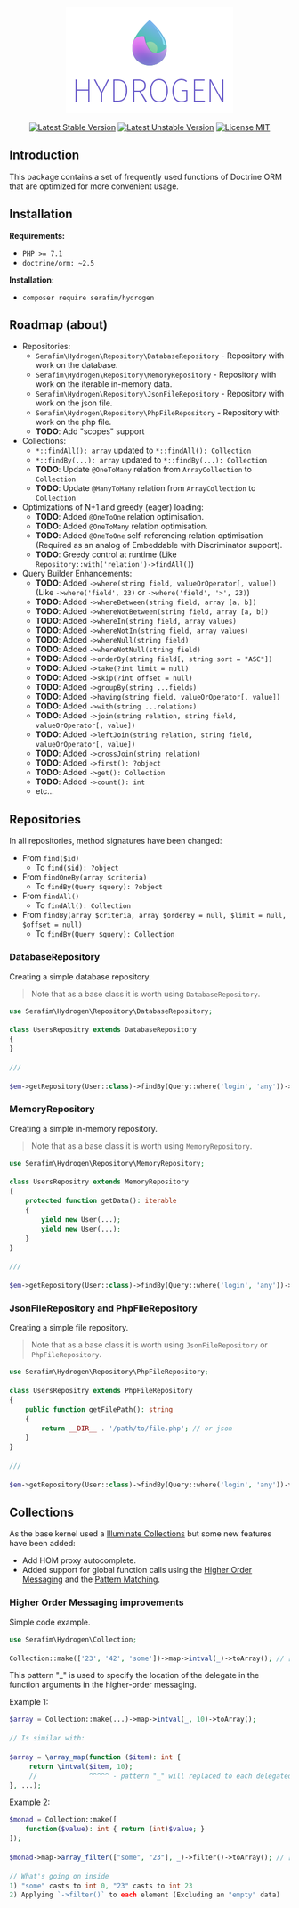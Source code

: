 <p align="center">
    <img src="./resources/logo.png" alt="Hydrogen" />
</p>

<p align="center">
    <a href="https://packagist.org/packages/serafim/hydrogen"><img src="https://poser.pugx.org/serafim/hydrogen/version" alt="Latest Stable Version"></a>
    <a href="https://packagist.org/packages/serafim/hydrogen"><img src="https://poser.pugx.org/serafim/hydrogen/v/unstable" alt="Latest Unstable Version"></a>
    <a href="https://raw.githubusercontent.com/serafim/hydrogen/master/LICENSE"><img src="https://poser.pugx.org/serafim/hydrogen/license" alt="License MIT"></a>
</p>

## Introduction

This package contains a set of frequently used functions of Doctrine ORM 
that are optimized for more convenient usage.

## Installation

**Requirements:**
- `PHP >= 7.1`
- `doctrine/orm: ~2.5`

**Installation:**
- `composer require serafim/hydrogen`


## Roadmap (about)

- Repositories:
    - `Serafim\Hydrogen\Repository\DatabaseRepository` - Repository with work on the database.
    - `Serafim\Hydrogen\Repository\MemoryRepository` - Repository with work on the iterable in-memory data.
    - `Serafim\Hydrogen\Repository\JsonFileRepository` - Repository with work on the json file.
    - `Serafim\Hydrogen\Repository\PhpFileRepository` - Repository with work on the php file.
    - **TODO**: Add "scopes" support
- Collections:
    - `*::findAll(): array` updated to `*::findAll(): Collection` 
    - `*::findBy(...): array` updated to `*::findBy(...): Collection`
    - **TODO**: Update `@OneToMany` relation from `ArrayCollection` to `Collection`
    - **TODO**: Update `@ManyToMany` relation from `ArrayCollection` to `Collection`
- Optimizations of N+1 and greedy (eager) loading:
    - **TODO**: Added `@OneToOne` relation optimisation.
    - **TODO**: Added `@OneToMany` relation optimisation.
    - **TODO**: Added `@OneToOne` self-referencing relation optimisation (Required as an analog of Embeddable with Discriminator support).
    - **TODO**: Greedy control at runtime (Like `Repository::with('relation')->findAll()`)
- Query Builder Enhancements:
    - **TODO**: Added `->where(string field, valueOrOperator[, value])` (Like `->where('field', 23)` or `->where('field', '>', 23)`)
    - **TODO**: Added `->whereBetween(string field, array [a, b])`
    - **TODO**: Added `->whereNotBetween(string field, array [a, b])`
    - **TODO**: Added `->whereIn(string field, array values)`
    - **TODO**: Added `->whereNotIn(string field, array values)`
    - **TODO**: Added `->whereNull(string field)`
    - **TODO**: Added `->whereNotNull(string field)`
    - **TODO**: Added `->orderBy(string field[, string sort = "ASC"])`
    - **TODO**: Added `->take(?int limit = null)`
    - **TODO**: Added `->skip(?int offset = null)`
    - **TODO**: Added `->groupBy(string ...fields)`
    - **TODO**: Added `->having(string field, valueOrOperator[, value])`
    - **TODO**: Added `->with(string ...relations)`
    - **TODO**: Added `->join(string relation, string field, valueOrOperator[, value])`
    - **TODO**: Added `->leftJoin(string relation, string field, valueOrOperator[, value])`
    - **TODO**: Added `->crossJoin(string relation)`
    - **TODO**: Added `->first(): ?object`
    - **TODO**: Added `->get(): Collection`
    - **TODO**: Added `->count(): int`
    - etc...
    
## Repositories

In all repositories, method signatures have been changed:

- From `find($id)`
    - To `find($id): ?object`
- From `findOneBy(array $criteria)`
    - To `findBy(Query $query): ?object`
- From `findAll()`
    - To `findAll(): Collection`
- From `findBy(array $criteria, array $orderBy = null, $limit = null, $offset = null)`
    - To `findBy(Query $query): Collection`

### DatabaseRepository

Creating a simple database repository.

> Note that as a base class it is worth using `DatabaseRepository`.

```php
use Serafim\Hydrogen\Repository\DatabaseRepository;

class UsersRepositry extends DatabaseRepository 
{
}

///

$em->getRepository(User::class)->findBy(Query::where('login', 'any'))->toArray(); // [User, User, ...]
```

### MemoryRepository

Creating a simple in-memory repository.

> Note that as a base class it is worth using `MemoryRepository`.

```php
use Serafim\Hydrogen\Repository\MemoryRepository;

class UsersRepositry extends MemoryRepository 
{
    protected function getData(): iterable
    {
        yield new User(...);
        yield new User(...);
    }
}

///

$em->getRepository(User::class)->findBy(Query::where('login', 'any'))->toArray(); // [User, User, ...]
```

### JsonFileRepository and PhpFileRepository

Creating a simple file repository.

> Note that as a base class it is worth using `JsonFileRepository` or `PhpFileRepository`.

```php
use Serafim\Hydrogen\Repository\PhpFileRepository;

class UsersRepositry extends PhpFileRepository 
{
    public function getFilePath(): string
    {
        return __DIR__ . '/path/to/file.php'; // or json
    }
}

///

$em->getRepository(User::class)->findBy(Query::where('login', 'any'))->toArray(); // [User, User, ...]
```

## Collections

As the base kernel used a [Illuminate Collections](https://laravel.com/docs/5.5/collections) but 
some new features have been added:

- Add HOM proxy autocomplete.
- Added support for global function calls using the [Higher Order Messaging](https://en.wikipedia.org/wiki/Higher_order_message)
 and the [Pattern Matching](https://en.wikipedia.org/wiki/Pattern_matching).
 
### Higher Order Messaging improvements

Simple code example.

```php
use Serafim\Hydrogen\Collection;

Collection::make(['23', '42', 'some'])->map->intval(_)->toArray(); // [23, 42, 0]
``` 

This pattern "_" is used to specify the location of the delegate in
the function arguments in the higher-order messaging.

Example 1:

```php
$array = Collection::make(...)->map->intval(_, 10)->toArray();

// Is similar with:

$array = \array_map(function ($item): int {
     return \intval($item, 10);
     //             ^^^^^ - pattern "_" will replaced to each delegated item value.
}, ...);
```

Example 2:
```php
$monad = Collection::make([
    function($value): int { return (int)$value; }
]);

$monad->map->array_filter(["some", "23"], _)->filter()->toArray(); // [23]

// What's going on inside
1) "some" casts to int 0, "23" casts to int 23
2) Applying `->filter()` to each element (Excluding an "empty" data)
```
